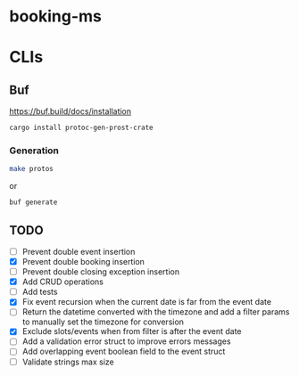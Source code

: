 # booking-ms

# CLIs

## Buf

https://buf.build/docs/installation

```sh
cargo install protoc-gen-prost-crate
```

### Generation

```sh
make protos
```
or
```sh
buf generate
```

## TODO

- [ ] Prevent double event insertion
- [x] Prevent double booking insertion
- [ ] Prevent double closing exception insertion
- [x] Add CRUD operations
- [ ] Add tests
- [x] Fix event recursion when the current date is far from the event date
- [ ] Return the datetime converted with the timezone and add a filter params to manually set the timezone for conversion
- [x] Exclude slots/events when from filter is after the event date
- [ ] Add a validation error struct to improve errors messages
- [ ] Add overlapping event boolean field to the event struct
- [ ] Validate strings max size